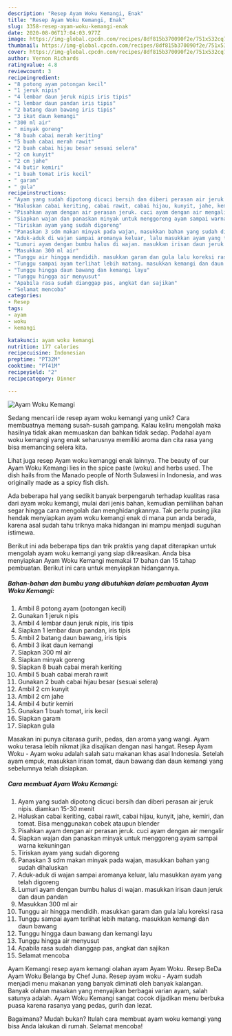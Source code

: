 ```yaml
---
description: "Resep Ayam Woku Kemangi, Enak"
title: "Resep Ayam Woku Kemangi, Enak"
slug: 3358-resep-ayam-woku-kemangi-enak
date: 2020-08-06T17:04:03.977Z
image: https://img-global.cpcdn.com/recipes/8df815b370090f2e/751x532cq70/ayam-woku-kemangi-foto-resep-utama.jpg
thumbnail: https://img-global.cpcdn.com/recipes/8df815b370090f2e/751x532cq70/ayam-woku-kemangi-foto-resep-utama.jpg
cover: https://img-global.cpcdn.com/recipes/8df815b370090f2e/751x532cq70/ayam-woku-kemangi-foto-resep-utama.jpg
author: Vernon Richards
ratingvalue: 4.8
reviewcount: 3
recipeingredient:
- "8 potong ayam potongan kecil"
- "1 jeruk nipis"
- "4 lembar daun jeruk nipis iris tipis"
- "1 lembar daun pandan iris tipis"
- "2 batang daun bawang iris tipis"
- "3 ikat daun kemangi"
- "300 ml air"
- " minyak goreng"
- "8 buah cabai merah keriting"
- "5 buah cabai merah rawit"
- "2 buah cabai hijau besar sesuai selera"
- "2 cm kunyit"
- "2 cm jahe"
- "4 butir kemiri"
- "1 buah tomat iris kecil"
- " garam"
- " gula"
recipeinstructions:
- "Ayam yang sudah dipotong dicuci bersih dan diberi perasan air jeruk nipis. diamkan 15-30 menit"
- "Haluskan cabai keriting, cabai rawit, cabai hijau, kunyit, jahe, kemiri, dan tomat. Bisa menggunakan cobek ataupun blender"
- "Pisahkan ayam dengan air perasan jeruk. cuci ayam dengan air mengalir"
- "Siapkan wajan dan panaskan minyak untuk menggoreng ayam sampai warna kekuningan"
- "Tiriskan ayam yang sudah digoreng"
- "Panaskan 3 sdm makan minyak pada wajan, masukkan bahan yang sudah dihaluskan"
- "Aduk-aduk di wajan sampai aromanya keluar, lalu masukkan ayam yang telah digoreng"
- "Lumuri ayam dengan bumbu halus di wajan. masukkan irisan daun jeruk dan daun pandan"
- "Masukkan 300 ml air"
- "Tunggu air hingga mendidih. masukkan garam dan gula lalu koreksi rasa"
- "Tunggu sampai ayam terlihat lebih matang. masukkan kemangi dan daun bawang"
- "Tunggu hingga daun bawang dan kemangi layu"
- "Tunggu hingga air menyusut"
- "Apabila rasa sudah dianggap pas, angkat dan sajikan"
- "Selamat mencoba"
categories:
- Resep
tags:
- ayam
- woku
- kemangi

katakunci: ayam woku kemangi 
nutrition: 177 calories
recipecuisine: Indonesian
preptime: "PT32M"
cooktime: "PT41M"
recipeyield: "2"
recipecategory: Dinner

---
```



![Ayam Woku Kemangi](https://img-global.cpcdn.com/recipes/8df815b370090f2e/751x532cq70/ayam-woku-kemangi-foto-resep-utama.jpg)

Sedang mencari ide resep ayam woku kemangi yang unik? Cara membuatnya memang susah-susah gampang. Kalau keliru mengolah maka hasilnya tidak akan memuaskan dan bahkan tidak sedap. Padahal ayam woku kemangi yang enak seharusnya memiliki aroma dan cita rasa yang bisa memancing selera kita.

Lihat juga resep Ayam woku kemanggi enak lainnya. The beauty of our Ayam Woku Kemangi lies in the spice paste (woku) and herbs used. The dish hails from the Manado people of North Sulawesi in Indonesia, and was originally made as a spicy fish dish.

Ada beberapa hal yang sedikit banyak berpengaruh terhadap kualitas rasa dari ayam woku kemangi, mulai dari jenis bahan, kemudian pemilihan bahan segar hingga cara mengolah dan menghidangkannya. Tak perlu pusing jika hendak menyiapkan ayam woku kemangi enak di mana pun anda berada, karena asal sudah tahu triknya maka hidangan ini mampu menjadi suguhan istimewa.


Berikut ini ada beberapa tips dan trik praktis yang dapat diterapkan untuk mengolah ayam woku kemangi yang siap dikreasikan. Anda bisa menyiapkan Ayam Woku Kemangi memakai 17 bahan dan 15 tahap pembuatan. Berikut ini cara untuk menyiapkan hidangannya.

<!--inarticleads1-->

##### Bahan-bahan dan bumbu yang dibutuhkan dalam pembuatan Ayam Woku Kemangi:

1. Ambil 8 potong ayam (potongan kecil)
1. Gunakan 1 jeruk nipis
1. Ambil 4 lembar daun jeruk nipis, iris tipis
1. Siapkan 1 lembar daun pandan, iris tipis
1. Ambil 2 batang daun bawang, iris tipis
1. Ambil 3 ikat daun kemangi
1. Siapkan 300 ml air
1. Siapkan  minyak goreng
1. Siapkan 8 buah cabai merah keriting
1. Ambil 5 buah cabai merah rawit
1. Gunakan 2 buah cabai hijau besar (sesuai selera)
1. Ambil 2 cm kunyit
1. Ambil 2 cm jahe
1. Ambil 4 butir kemiri
1. Gunakan 1 buah tomat, iris kecil
1. Siapkan  garam
1. Siapkan  gula


Masakan ini punya citarasa gurih, pedas, dan aroma yang wangi. Ayam woku terasa lebih nikmat jika disajikan dengan nasi hangat. Resep Ayam Woku - Ayam woku adalah salah satu makanan khas asal Indonesia. Setelah ayam empuk, masukkan irisan tomat, daun bawang dan daun kemangi yang sebelumnya telah disiapkan. 

<!--inarticleads2-->

##### Cara membuat Ayam Woku Kemangi:

1. Ayam yang sudah dipotong dicuci bersih dan diberi perasan air jeruk nipis. diamkan 15-30 menit
1. Haluskan cabai keriting, cabai rawit, cabai hijau, kunyit, jahe, kemiri, dan tomat. Bisa menggunakan cobek ataupun blender
1. Pisahkan ayam dengan air perasan jeruk. cuci ayam dengan air mengalir
1. Siapkan wajan dan panaskan minyak untuk menggoreng ayam sampai warna kekuningan
1. Tiriskan ayam yang sudah digoreng
1. Panaskan 3 sdm makan minyak pada wajan, masukkan bahan yang sudah dihaluskan
1. Aduk-aduk di wajan sampai aromanya keluar, lalu masukkan ayam yang telah digoreng
1. Lumuri ayam dengan bumbu halus di wajan. masukkan irisan daun jeruk dan daun pandan
1. Masukkan 300 ml air
1. Tunggu air hingga mendidih. masukkan garam dan gula lalu koreksi rasa
1. Tunggu sampai ayam terlihat lebih matang. masukkan kemangi dan daun bawang
1. Tunggu hingga daun bawang dan kemangi layu
1. Tunggu hingga air menyusut
1. Apabila rasa sudah dianggap pas, angkat dan sajikan
1. Selamat mencoba


Ayam Kemangi resep ayam kemangi olahan ayam Ayam Woku. Resep BeDa Ayam Woku Belanga by Chef Juna. Resep ayam woku - Ayam sudah menjadi menu makanan yang banyak diminati oleh banyak kalangan. Banyak olahan masakan yang menyajikan berbagai varian ayam, salah satunya adalah. Ayam Woku Kemangi sangat cocok dijadikan menu berbuka puasa karena rasanya yang pedas, gurih dan lezat. 

Bagaimana? Mudah bukan? Itulah cara membuat ayam woku kemangi yang bisa Anda lakukan di rumah. Selamat mencoba!
